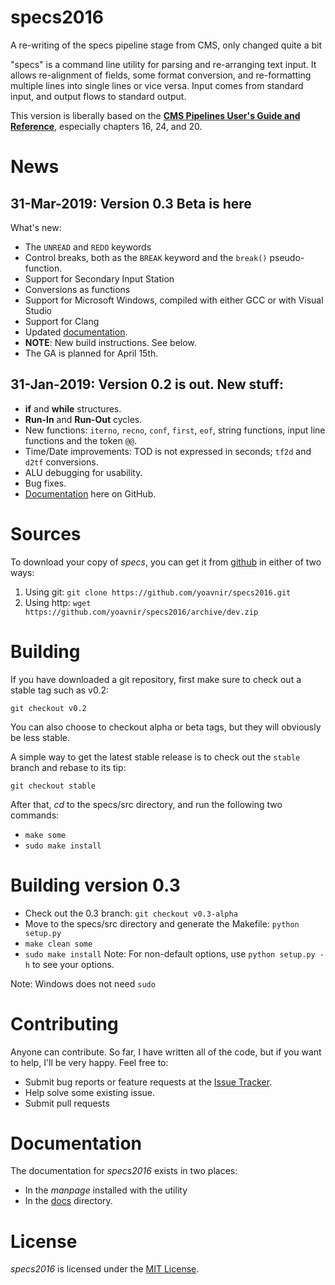 # specs2016
A re-writing of the specs pipeline stage from CMS, only changed quite a bit

"specs" is a command line utility for parsing and re-arranging text
input. It allows re-alignment of fields, some format conversion, and
re-formatting multiple lines into single lines or vice versa. Input
comes from standard input, and output flows to standard output.

This version is liberally based on the [**CMS Pipelines User's Guide and Reference**](https://publib.boulder.ibm.com/epubs/pdf/hcsj0c30.pdf), especially chapters 16, 24, and 20.

News
====
31-Mar-2019: Version 0.3 Beta is here
--------------------------------------
What's new:
* The `UNREAD` and `REDO` keywords
* Control breaks, both as the `BREAK` keyword and the `break()` pseudo-function.
* Support for Secondary Input Station
* Conversions as functions
* Support for Microsoft Windows, compiled with either GCC or with Visual Studio
* Support for Clang
* Updated [documentation](specs/docs/TOC.md).
* **NOTE**: New build instructions.  See below.
* The GA is planned for April 15th.

31-Jan-2019: Version 0.2 is out. New stuff:
-------------------------------------------
* **if** and **while** structures.
* **Run-In** and **Run-Out** cycles.
* New functions: `iterno`, `recno`, `conf`, `first`, `eof`, string functions, input line functions and the token `@@`.
* Time/Date improvements: TOD is not expressed in seconds; `tf2d` and `d2tf` conversions.
* ALU debugging for usability.
* Bug fixes.
* [Documentation](https://github.com/yoavnir/specs2016/blob/stable/specs/docs/TOC.md) here on GitHub. 

Sources
=======
To download your copy of *specs*, you can get it from [github](https://github.com/yoavnir/specs2016) in either of two ways:
1. Using git: `git clone https://github.com/yoavnir/specs2016.git`
2. Using http: `wget https://github.com/yoavnir/specs2016/archive/dev.zip`

Building
========
If you have downloaded a git repository, first make sure to check out a stable tag such as v0.2:
```
git checkout v0.2
```
You can also choose to checkout alpha or beta tags, but they will obviously be less stable.

A simple way to get the latest stable release is to check out the `stable` branch and rebase to its tip:
```
git checkout stable
```

After that, _cd_ to the specs/src directory, and run the following two commands:
* `make some`
* `sudo make install`

Building version 0.3
====================
* Check out the 0.3 branch:  `git checkout v0.3-alpha`
* Move to the specs/src directory and generate the Makefile: `python setup.py`
* `make clean some`
* `sudo make install`
Note: For non-default options, use `python setup.py -h` to see your options.

Note: Windows does not need `sudo`

Contributing
============
Anyone can contribute. So far, I have written all of the code, but if you want to help, I'll be very happy. Feel free to:
* Submit bug reports or feature requests at the [Issue Tracker](https://github.com/yoavnir/specs2016/issues).
* Help solve some existing issue.
* Submit pull requests

Documentation
=============
The documentation for *specs2016* exists in two places:
* In the *manpage* installed with the utility
* In the [docs](specs/docs/TOC.md) directory.

License
=======
*specs2016* is licensed under the [MIT License](https://github.com/yoavnir/specs2016/blob/dev/LICENSE).

